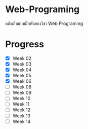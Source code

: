# Web-Programing
คลังเก็บแบบฝึกหัดของวิชา Web Programing

# Progress
 - [x] Week 02
 - [x] Week 03
 - [x] Week 04
 - [x] Week 05
 - [x] Week 06
 - [ ] Week 08
 - [ ] Week 09
 - [ ] Week 10
 - [ ] Week 11
 - [ ] Week 12
 - [ ] Week 13
 - [ ] Week 14
